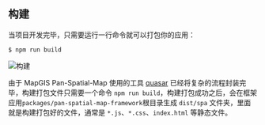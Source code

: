 ## 构建

当项目开发完毕，只需要运行一行命令就可以打包你的应用：

```bash
$ npm run build
```

<img :src="$withBase('/images/build-start.png')" alt="构建">

由于 MapGIS Pan-Spatial-Map 使用的工具 [quasar](http://www.quasarchs.com/) 已经将复杂的流程封装完毕，构建打包文件只需要一个命令 `npm run build`，构建打包成功之后，会在框架应用`packages/pan-spatial-map-framework`根目录生成 `dist/spa` 文件夹，里面就是构建打包好的文件，通常是 `*.js`、`*.css`、`index.html` 等静态文件。

